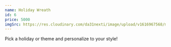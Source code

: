 ```yaml
---
name: Holiday Wreath
id: 6
price: 5000
imgSrc: https://res.cloudinary.com/da31nexti/image/upload/v1616967568/made-by-melanie/wreath_bqwciu.jpg
---
```


Pick a holiday or theme and personalize to your style!